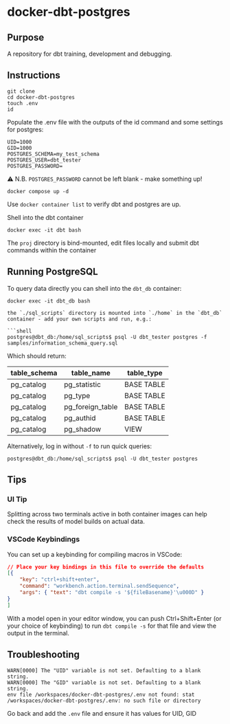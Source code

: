 # docker-dbt-postgres

## Purpose

A repository for dbt training, development and debugging.

## Instructions

```shell
git clone
cd docker-dbt-postgres
touch .env
id
```

Populate the .env file with the outputs of the id command and some settings for postgres:

```.env
UID=1000
GID=1000
POSTGRES_SCHEMA=my_test_schema
POSTGRES_USER=dbt_tester
POSTGRES_PASSWORD=
```

:warning: N.B. `POSTGRES_PASSWORD` cannot be left blank - make something up!

```shell
docker compose up -d
```

Use `docker container list` to verify dbt and postgres are up.

Shell into the dbt container

```shell
docker exec -it dbt bash
```

The `proj` directory is bind-mounted, edit files locally and submit dbt commands within the container

## Running PostgreSQL

To query data directly you can shell into the `dbt_db` container:
```shell
docker exec -it dbt_db bash

the `./sql_scripts` directory is mounted into `./home` in the `dbt_db` container - add your own scripts and run, e.g.:

```shell
postgres@dbt_db:/home/sql_scripts$ psql -U dbt_tester postgres -f samples/information_schema_query.sql
```

Which should return:

|    table_schema    |              table_name               | table_type |
|--------------------|---------------------------------------|------------|
| pg_catalog         | pg_statistic                          | BASE TABLE |
| pg_catalog         | pg_type                               | BASE TABLE |
| pg_catalog         | pg_foreign_table                      | BASE TABLE |
| pg_catalog         | pg_authid                             | BASE TABLE |
| pg_catalog         | pg_shadow                             | VIEW       |

Alternatively, log in without `-f` to run quick queries:
```shell
postgres@dbt_db:/home/sql_scripts$ psql -U dbt_tester postgres
```

## Tips

### UI Tip

Splitting across two terminals active in both container images can help check the results of model builds on actual data.

### VSCode Keybindings

You can set up a keybinding for compiling macros in VSCode:

```json
// Place your key bindings in this file to override the defaults
[{
    "key": "ctrl+shift+enter",
    "command": "workbench.action.terminal.sendSequence",
    "args": { "text": "dbt compile -s '${fileBasename}'\u000D" }
}
]
```

With a model open in your editor window, you can push Ctrl+Shift+Enter (or your choice of keybinding) to run `dbt compile -s` for that file and view the output in the terminal.

## Troubleshooting

```
WARN[0000] The "UID" variable is not set. Defaulting to a blank string. 
WARN[0000] The "GID" variable is not set. Defaulting to a blank string. 
env file /workspaces/docker-dbt-postgres/.env not found: stat /workspaces/docker-dbt-postgres/.env: no such file or directory
```

Go back and add the `.env` file and ensure it has values for UID, GID

